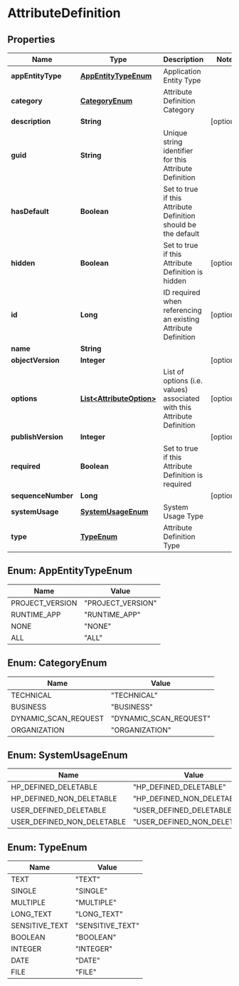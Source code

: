 
# AttributeDefinition

## Properties
Name | Type | Description | Notes
------------ | ------------- | ------------- | -------------
**appEntityType** | [**AppEntityTypeEnum**](#AppEntityTypeEnum) | Application Entity Type | 
**category** | [**CategoryEnum**](#CategoryEnum) | Attribute Definition Category | 
**description** | **String** |  |  [optional]
**guid** | **String** | Unique string identifier for this Attribute Definition | 
**hasDefault** | **Boolean** | Set to true if this Attribute Definition should be the default | 
**hidden** | **Boolean** | Set to true if this Attribute Definition is hidden |  [optional]
**id** | **Long** | ID required when referencing an existing Attribute Definition |  [optional]
**name** | **String** |  | 
**objectVersion** | **Integer** |  |  [optional]
**options** | [**List&lt;AttributeOption&gt;**](AttributeOption.md) | List of options (i.e. values) associated with this Attribute Definition |  [optional]
**publishVersion** | **Integer** |  |  [optional]
**required** | **Boolean** | Set to true if this Attribute Definition is required | 
**sequenceNumber** | **Long** |  |  [optional]
**systemUsage** | [**SystemUsageEnum**](#SystemUsageEnum) | System Usage Type | 
**type** | [**TypeEnum**](#TypeEnum) | Attribute Definition Type | 


<a name="AppEntityTypeEnum"></a>
## Enum: AppEntityTypeEnum
Name | Value
---- | -----
PROJECT_VERSION | &quot;PROJECT_VERSION&quot;
RUNTIME_APP | &quot;RUNTIME_APP&quot;
NONE | &quot;NONE&quot;
ALL | &quot;ALL&quot;


<a name="CategoryEnum"></a>
## Enum: CategoryEnum
Name | Value
---- | -----
TECHNICAL | &quot;TECHNICAL&quot;
BUSINESS | &quot;BUSINESS&quot;
DYNAMIC_SCAN_REQUEST | &quot;DYNAMIC_SCAN_REQUEST&quot;
ORGANIZATION | &quot;ORGANIZATION&quot;


<a name="SystemUsageEnum"></a>
## Enum: SystemUsageEnum
Name | Value
---- | -----
HP_DEFINED_DELETABLE | &quot;HP_DEFINED_DELETABLE&quot;
HP_DEFINED_NON_DELETABLE | &quot;HP_DEFINED_NON_DELETABLE&quot;
USER_DEFINED_DELETABLE | &quot;USER_DEFINED_DELETABLE&quot;
USER_DEFINED_NON_DELETABLE | &quot;USER_DEFINED_NON_DELETABLE&quot;


<a name="TypeEnum"></a>
## Enum: TypeEnum
Name | Value
---- | -----
TEXT | &quot;TEXT&quot;
SINGLE | &quot;SINGLE&quot;
MULTIPLE | &quot;MULTIPLE&quot;
LONG_TEXT | &quot;LONG_TEXT&quot;
SENSITIVE_TEXT | &quot;SENSITIVE_TEXT&quot;
BOOLEAN | &quot;BOOLEAN&quot;
INTEGER | &quot;INTEGER&quot;
DATE | &quot;DATE&quot;
FILE | &quot;FILE&quot;



